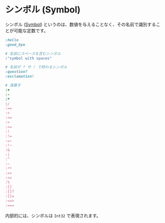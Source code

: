 # シンボル (Symbol)

シンボル ([Symbol](http://crystal-lang.org/api/Symbol.html)) というのは、数値を与えることなく、その名前で識別することが可能な定数です。

```ruby
:hello
:good_bye

# 名前にスペースを含むシンボル
:"symbol with spaces"

# 名前が ? や ! で終わるシンボル
:question?
:exclamation!

# 演算子
:+
:-
:*
:/
:==
:<
:<=
:>
:>=
:!
:!=
:=~
:!~
:&
:|
:^
:~
:**
:>>
:<<
:%
:[]
:[]?
:[]=
:<=>
:===
```

内部的には、シンボルは `Int32` で表現されます。
